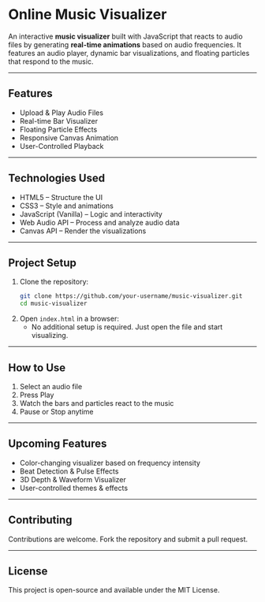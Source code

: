 # Online Music Visualizer

An interactive **music visualizer** built with JavaScript that reacts to audio files by generating **real-time animations** based on audio frequencies. It features an audio player, dynamic bar visualizations, and floating particles that respond to the music.

---

## Features
- Upload & Play Audio Files
- Real-time Bar Visualizer
- Floating Particle Effects
- Responsive Canvas Animation
- User-Controlled Playback

---

## Technologies Used
- HTML5 – Structure the UI
- CSS3 – Style and animations
- JavaScript (Vanilla) – Logic and interactivity
- Web Audio API – Process and analyze audio data
- Canvas API – Render the visualizations

---

## Project Setup
1. Clone the repository:
   ```sh
   git clone https://github.com/your-username/music-visualizer.git
   cd music-visualizer
   ```
2. Open `index.html` in a browser:
   - No additional setup is required. Just open the file and start visualizing.

---

## How to Use
1. Select an audio file
2. Press Play
3. Watch the bars and particles react to the music
4. Pause or Stop anytime

---

## Upcoming Features
- Color-changing visualizer based on frequency intensity
- Beat Detection & Pulse Effects
- 3D Depth & Waveform Visualizer
- User-controlled themes & effects

---

## Contributing
Contributions are welcome. Fork the repository and submit a pull request.

---

## License
This project is open-source and available under the MIT License.

